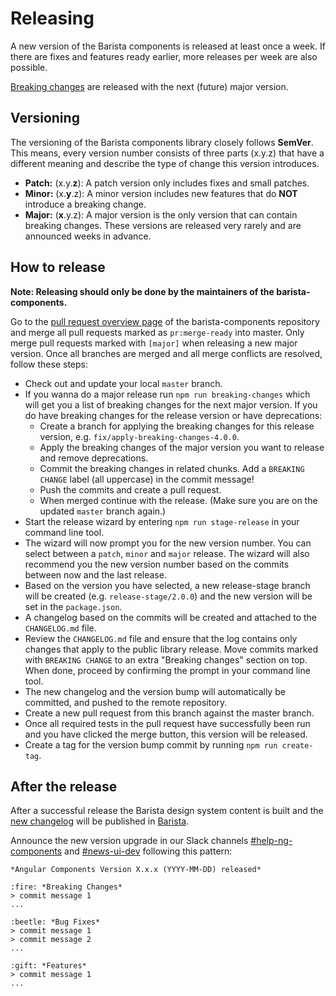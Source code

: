 # Releasing

A new version of the Barista components is released at least once a week. If
there are fixes and features ready earlier, more releases per week are also
possible.

[Breaking changes](https://barista.dynatrace.com/components/contribute/#breaking-changes)
are released with the next (future) major version.

## Versioning

The versioning of the Barista components library closely follows **SemVer**.
This means, every version number consists of three parts (x.y.z) that have a
different meaning and describe the type of change this version introduces.

- **Patch:** (x.y.**z**): A patch version only includes fixes and small patches.
- **Minor:** (x.**y**.z): A minor version includes new features that do **NOT**
  introduce a breaking change.
- **Major:** (**x**.y.z): A major version is the only version that can contain
  breaking changes. These versions are released very rarely and are announced
  weeks in advance.

## How to release

**Note: Releasing should only be done by the maintainers of the
barista-components.**

Go to the
[pull request overview page](https://github.com/Dynatrace/barista/pulls) of the
barista-components repository and merge all pull requests marked as
`pr:merge-ready` into master. Only merge pull requests marked with `[major]`
when releasing a new major version. Once all branches are merged and all merge
conflicts are resolved, follow these steps:

- Check out and update your local `master` branch.
- If you wanna do a major release run `npm run breaking-changes` which will get
  you a list of breaking changes for the next major version. If you do have
  breaking changes for the release version or have deprecations:
  - Create a branch for applying the breaking changes for this release version,
    e.g. `fix/apply-breaking-changes-4.0.0`.
  - Apply the breaking changes of the major version you want to release and
    remove deprecations.
  - Commit the breaking changes in related chunks. Add a `BREAKING CHANGE` label
    (all uppercase) in the commit message!
  - Push the commits and create a pull request.
  - When merged continue with the release. (Make sure you are on the updated
    `master` branch again.)
- Start the release wizard by entering `npm run stage-release` in your command
  line tool.
- The wizard will now prompt you for the new version number. You can select
  between a `patch`, `minor` and `major` release. The wizard will also recommend
  you the new version number based on the commits between now and the last
  release.
- Based on the version you have selected, a new release-stage branch will be
  created (e.g. `release-stage/2.0.0`) and the new version will be set in the
  `package.json`.
- A changelog based on the commits will be created and attached to the
  `CHANGELOG.md` file.
- Review the `CHANGELOG.md` file and ensure that the log contains only changes
  that apply to the public library release. Move commits marked with
  `BREAKING CHANGE` to an extra "Breaking changes" section on top. When done,
  proceed by confirming the prompt in your command line tool.
- The new changelog and the version bump will automatically be committed, and
  pushed to the remote repository.
- Create a new pull request from this branch against the master branch.
- Once all required tests in the pull request have successfully been run and you
  have clicked the merge button, this version will be released.
- Create a tag for the version bump commit by running `npm run create-tag`.

## After the release

After a successful release the Barista design system content is built and the
[new changelog](https://barista.dynatrace.com/components/changelog/) will be
published in [Barista](https://barista.dynatrace.com/).

Announce the new version upgrade in our Slack channels
[#help-ng-components](https://dynatrace.slack.com/messages/CJUCU3J6T) and
[#news-ui-dev](https://dynatrace.slack.com/messages/C9CCJJ9M1) following this
pattern:

```
*Angular Components Version X.x.x (YYYY-MM-DD) released*

:fire: *Breaking Changes*
> commit message 1
...

:beetle: *Bug Fixes*
> commit message 1
> commit message 2
...

:gift: *Features*
> commit message 1
...
```
